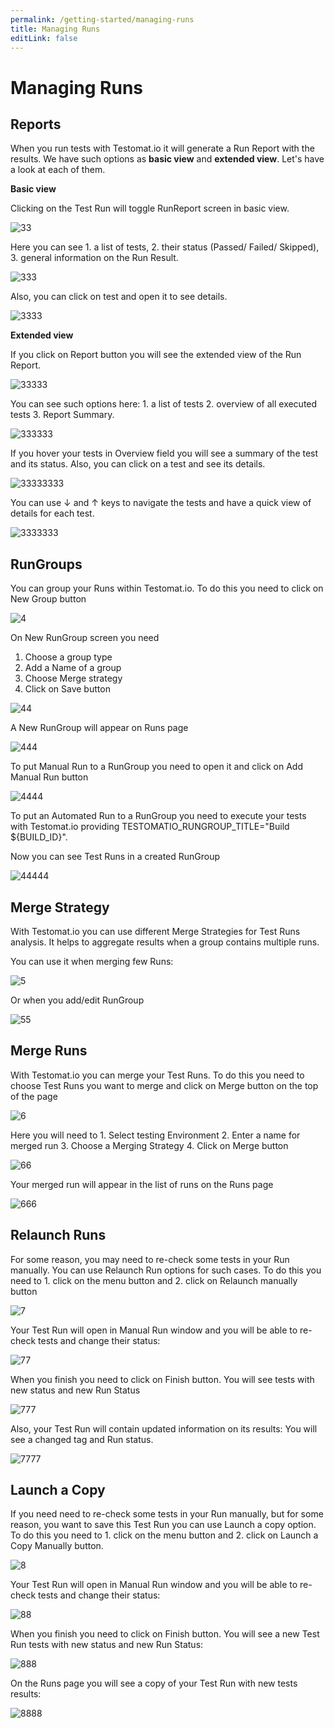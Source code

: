 ```yaml
---
permalink: /getting-started/managing-runs
title: Managing Runs
editLink: false
---
```


# Managing Runs

## Reports

When you run tests with Testomat.io it will generate a Run Report with the results. We have such options as **basic view** and **extended view**. Let's have a look at each of them.

**Basic view**

Clicking on the Test Run will toggle RunReport screen in basic view.

![33](images/108555719-87c49880-72fe-11eb-9503-efd242e5a44f.jpg)

Here you can see 1. a list of tests, 2. their status (Passed/ Failed/ Skipped), 3. general information on the Run Result.

![333](images/108555736-8dba7980-72fe-11eb-9f52-f23a6e44cce1.jpg)

Also, you can click on test and open it to see details.

![3333](images/108555750-93b05a80-72fe-11eb-993d-b935e8297f39.jpg)

**Extended view**

If you click on Report button you will see the extended view of the Run Report.

![33333](images/108555796-a32fa380-72fe-11eb-9cee-11e4583a85ef.jpg)

You can see such options here: 1. a list of tests 2. overview of all executed tests 3. Report Summary.

![333333](images/108555804-a7f45780-72fe-11eb-9729-346afc64d287.jpg)

If you hover your tests in Overview field you will see a summary of the test and its status. Also, you can click on a test and see its details.

![33333333](images/108556510-c7d84b00-72ff-11eb-9002-0e4913c4f5ef.gif)

You can use ↓ and ↑ keys to navigate the tests and have a quick view of details for each test.

![3333333](images/108555900-d07c5180-72fe-11eb-82e7-f8b058438eca.gif)

## RunGroups

You can group your Runs within Testomat.io. To do this you need to click on New Group button

![4](images/108557489-5bf6e200-7301-11eb-875c-3c651955e05b.jpg)

On New RunGroup screen you need
1. Choose a group type
2. Add a Name of a group
3. Choose Merge strategy
4. Click on Save button

![44](images/108557953-f2c39e80-7301-11eb-8994-a478077b48a2.jpg)

A New RunGroup will appear on Runs page

![444](images/108558191-3cac8480-7302-11eb-8365-22b3dcd095c4.jpg)

To put Manual Run to a RunGroup you need to open it and click on Add Manual Run button

![4444](images/108558574-c9efd900-7302-11eb-91b6-e8e58d517b13.jpg)

To put an Automated Run to a RunGroup you need to execute your tests with Testomat.io providing TESTOMATIO_RUNGROUP_TITLE="Build ${BUILD_ID}". 

Now you can see Test Runs in a created RunGroup

![44444](images/108561751-6fa54700-7307-11eb-9a79-3321608fa71c.jpg)

## Merge Strategy

With Testomat.io you can use different Merge Strategies for Test Runs analysis. It helps to aggregate results when a group contains multiple runs.

You can use it when merging few Runs:

![5](images/108630710-d7c26d00-746e-11eb-8b44-a3f5dcfdfe23.jpg)

Or when you add/edit RunGroup

![55](images/108630727-ed379700-746e-11eb-8965-fbafb42c61d8.jpg)

## Merge Runs

With Testomat.io you can merge your Test Runs. To do this you need to choose Test Runs you want to merge and click on Merge button on the top of the page

![6](images/108630814-72bb4700-746f-11eb-8122-ef4f38a1481c.jpg)

Here you will need to 1. Select testing Environment 2. Enter a name for merged run 3. Choose a Merging Strategy 4. Click on Merge button

![66](images/108630945-30ded080-7470-11eb-8399-18d103243939.jpg)

Your merged run will appear in the list of runs on the Runs page 

![666](images/108630987-65528c80-7470-11eb-8f98-4922d5058ee6.jpg)

## Relaunch Runs

For some reason, you may need to re-check some tests in your Run manually. You can use Relaunch Run options for such cases. To do this you need to 1. click on the menu button and 2. click on Relaunch manually button

![7](images/108631310-f1b17f00-7471-11eb-86fb-07a024cf804c.jpg)

Your Test Run will open in Manual Run window and you will be able to re-check tests and change their status:

![77](images/108631334-24f40e00-7472-11eb-8678-ea187b495b49.jpg)

When you finish you need to click on Finish button. You will see tests with new status and new Run Status

![777](images/108631339-2ae9ef00-7472-11eb-8f4c-8736dd084826.jpg)

Also, your Test Run will contain updated information on its results: You will see a changed tag and Run status.

![7777](images/108631468-b5cae980-7472-11eb-8306-2b5a2c48ebc5.jpg)

## Launch a Copy

If you need need to re-check some tests in your Run manually, but for some reason, you want to save this Test Run you can use Launch a copy option. To do this you need to 1. click on the menu button and 2. click on Launch a Copy Manually button.

![8](images/108631687-bb74ff00-7473-11eb-981d-49e770c67dcd.jpg)

Your Test Run will open in Manual Run window and you will be able to re-check tests and change their status:

![88](images/108631721-e9f2da00-7473-11eb-95c5-d4d3fc5fc606.jpg)

When you finish you need to click on Finish button. You will see a new Test Run tests with new status and new Run Status:

![888](images/108631777-41914580-7474-11eb-8441-b898f0ae70f4.jpg)

On the Runs page you will see a copy of your Test Run with new tests results:

![8888](images/108631835-99c84780-7474-11eb-837e-2469c0b4ec85.jpg)










 












